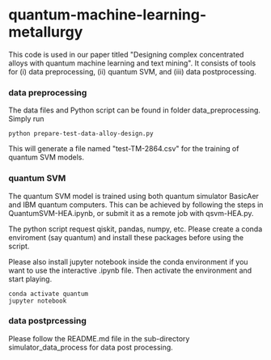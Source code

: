 # quantum-machine-learning-metallurgy

This code is used in our paper titled "Designing complex concentrated alloys with quantum machine learning and text mining".
It consists of tools for (i) data preprocessing, (ii) quantum SVM, and (iii) data postprocessing.


### data preprocessing
The data files and Python script can be found in folder data_preprocessing. Simply run
```shell
python prepare-test-data-alloy-design.py
```
This will generate a file named "test-TM-2864.csv" for the training of quantum SVM models.

### quantum SVM
The quantum SVM model is trained using both quantum simulator BasicAer and IBM quantum computers. This can be achieved by following the steps in QuantumSVM-HEA.ipynb, or submit it as a remote job with qsvm-HEA.py.

The python script request qiskit, pandas, numpy, etc. Please create a conda enviroment (say quantum) and install these packages before using the script.

Please also install jupyter notebook inside the conda environment if you want to use the interactive .ipynb file. Then activate the environment and start playing.
```shell
conda activate quantum
jupyter notebook
```
### data postprcessing

Please follow the README.md file in the sub-directory simulator_data_process for data post processing.
